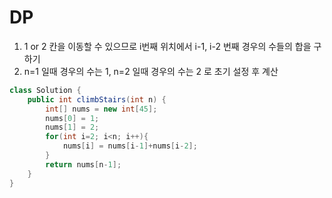 # DP
1. 1 or 2 칸을 이동할 수 있으므로 i번째 위치에서 i-1, i-2 번째 경우의 수들의 합을 구하기
2. n=1 일때 경우의 수는 1, n=2 일때 경우의 수는 2 로 초기 설정 후 계산


```java
class Solution {
    public int climbStairs(int n) {
        int[] nums = new int[45];
        nums[0] = 1;
        nums[1] = 2;
        for(int i=2; i<n; i++){
            nums[i] = nums[i-1]+nums[i-2];
        }
        return nums[n-1];
    }
}
```
